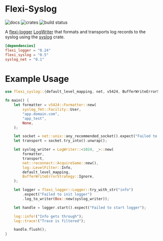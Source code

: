 Flexi-Syslog
============

![docs](https://img.shields.io/badge/docs.rs-flexi-syslog?style=for-the-badge&labelColor=555555&logoColor=white&logo=data:image/svg+xml;base64)
![crates](https://img.shields.io/crates/v/flexi-syslog.svg?style=for-the-badge&color=fc8d62&logo=rust)
![build status](https://img.shields.io/github/actions/workflow/status/bheylin/syslog-suite/ci.yml?logo=github&style=for-the-badge)


A [flexi-logger](https://docs.rs/flexi_logger/latest/flexi_logger/) [LogWriter](https://docs.rs/flexi_logger/latest/flexi_logger/writers/trait.LogWriter.html) that formats and transports log records to the syslog using the [syslog](https://docs.rs/syslog/6.0.1/syslog/index.html) crate.

```toml
[dependencies]
flexi_logger = "0.24"
flexi_syslog = "0.5"
syslog_net = "0.1"
```

# Example Usage

```rust
use flexi_syslog::{default_level_mapping, net, v5424, BufferWriteErrorStrategy, LogWriter};

fn main() {
    let formatter = v5424::Formatter::new(
        syslog_fmt::Facility::User,
        "app.domain.com",
        "app_test",
        None,
    );

    let socket = net::unix::any_recommended_socket().expect("Failed to init unix socket");
    let transport = socket.try_into().unwrap();

    let syslog_writer = LogWriter::<1024, _>::new(
        formatter,
        transport,
        net::reconnect::AcquireSame::new(),
        log::LevelFilter::Info,
        default_level_mapping,
        BufferWriteErrorStrategy::Ignore,
    );

    let logger = flexi_logger::Logger::try_with_str("info")
        .expect("Failed to init logger")
        .log_to_writer(Box::new(syslog_writer));

    let handle = logger.start().expect("Failed to start logger");

    log::info!("Info gets through");
    log::trace!("Trace is filtered");

    handle.flush();
}
```
